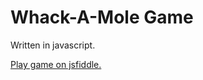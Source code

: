 # Whack-A-Mole Game

Written in javascript.

[Play game on jsfiddle.](http://jsfiddle.net/icemancast/3H7eL/)
